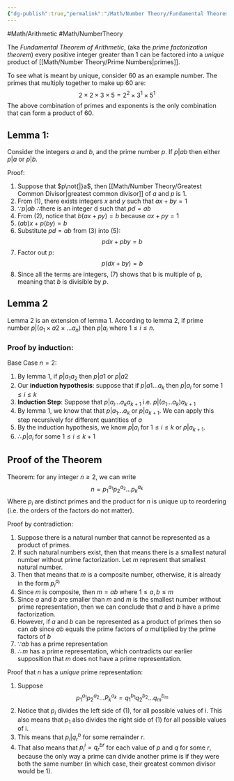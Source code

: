 ```yaml
---
{"dg-publish":true,"permalink":"/Math/Number Theory/Fundamental Theorem of Arithmetic/","created":"2024-10-12T15:11:21.882-04:00","updated":"2024-11-10T21:03:56.149-05:00"}
---
```



#Math/Arithmetic 
#Math/NumberTheory 

The *Fundamental Theorem of Arithmetic*, (aka the *prime factorization theorem*) every positive integer greater than $1$ can be factored into a *unique* product of [[Math/Number Theory/Prime Numbers\|primes]].

To see what is meant by unique, consider $60$ as an example number. The primes that multiply together to make up $60$ are: 
$$
2 \times 2 \times 3 \times 5=2^2\times 3^1 \times 5^1
$$
The above combination of primes and exponents is the only combination that can form a product of $60$.

## Lemma 1:

Consider the integers $a$ and $b$, and the prime number $p$. If $p|ab$ then either $p|a$ or $p|b$.

Proof:
1. Suppose that $p\not{|}a$, then [[Math/Number Theory/Greatest Common Divisor\|greatest common divisor]] of $a$ and $p$ is 1.
2. From (1), there exists integers $x$ and $y$ such that $ax+by=1$
3. $\because p|ab$ $\therefore$there is an integer d such that $pd=ab$
4. From (2), notice that $b(ax+py)=b$ because $ax+py=1$
5. $(ab)x+p(by)=b$
6. Substitute $pd=ab$ from (3) into (5): $$pdx+pby=b$$
7. Factor out $p$: $$p(dx+by)=b$$
8. Since all the terms are integers, (7) shows that b is multiple of p, meaning that $b$ is divisible by $p$.

## Lemma 2

Lemma 2 is an extension of lemma 1. According to lemma 2, if prime number $p|(a_1\times a2\times...a_n)$ then $p|a_i$ where $1\leq i\leq n$.

### Proof by induction:

Base Case $n=2$:
1. By lemma 1, if $p|a_1a_2$ then $p|a1$ or $p|a2$
2. Our **induction hypothesis**: suppose that if $p|a1...a_k$ then $p|a_i$ for some $1\leq i\leq k$
3. **Induction Step**: Suppose that $p|a_i...a_ka_{k+1}$ i.e. $p|(a_1...a_k)a_{k+1}$
4. By lemma 1, we know that that $p|a_1...a_k$ or $p|a_{k+1}$. We can apply this step recursively for different quantities of $a$
5. By the induction hypothesis, we know $p|a_i$ for $1\leq i\leq k$ or $p|a_{k+1}$.
6. $\therefore p|a_i$ for some $1\leq i\leq k+1$

## Proof of the Theorem

Theorem: for any integer $n\geq2$, we can write $$n=p^{a_1}_1p^{a_2}_2...p^{a_k}_k$$
Where $p_i$ are distinct primes and the product for $n$ is unique up to reordering (i.e. the orders of the factors do not matter).

Proof by contradiction:
1. Suppose there is a natural number that cannot be represented as a product of primes.
2. If such natural numbers exist, then that means there is a smallest natural number without prime factorization. Let $m$ represent that smallest natural number.
3. Then that means that $m$ is a composite number, otherwise, it is already in the form $p_i^{a_i}$
4. Since $m$ is composite, then $m=ab$ where $1\leq a,b \leq m$
5. Since $a$ and $b$ are smaller than $m$ and $m$ is the smallest number without prime representation, then we can conclude that $a$ and $b$ have a prime factorization.
6. However, if $a$ and $b$ can be represented as a product of primes then so can $ab$ since $ab$ equals the prime factors of $a$ multiplied by the prime factors of $b$
7. $\because ab$ has a prime representation
8. $\therefore m$ has a prime representation, which contradicts our earlier supposition that $m$ does not have a prime representation.

Proof that $n$ has a *unique* prime representation:
1. Suppose $$p_1^{a_1}p_2^{a_2} ...P_k^{a_k}=q_1^{b_1}q_2^{b_2} ...q_m^{b_m}$$
2. Notice that $p_i$ divides the left side of (1), for all possible values of i. This also means that $p_1$ also divides the right side of (1) for all possible values of i.
3. This means that $p_i|q_r^{b}$ for some remainder $r$.
4. That also means that $p_i^i=q_r^{br}$ for each value of $p$ and $q$ for some $r$, because the only way a prime can divide another prime is if they were both the same number (in which case, their greatest common divisor would be 1).